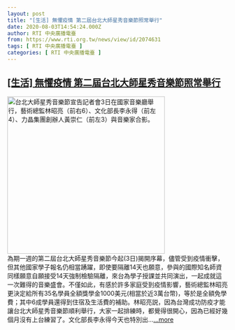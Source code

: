 ```yaml
---
layout: post
title: "[生活] 無懼疫情 第二屆台北大師星秀音樂節照常舉行"
date: 2020-08-03T14:54:24.000Z
author: RTI 中央廣播電臺
from: https://www.rti.org.tw/news/view/id/2074631
tags: [ RTI 中央廣播電臺 ]
categories: [ RTI 中央廣播電臺 ]
---
```

<!--1596466464000-->
[[生活] 無懼疫情 第二屆台北大師星秀音樂節照常舉行](https://www.rti.org.tw/news/view/id/2074631)
------

<div>
<img src="https://static.rti.org.tw/assets/thumbnails/2020/08/03/20200803000137M.jpg" width="360" alt="台北大師星秀音樂節宣告記者會3日在國家音樂廳舉行，藝術總監林昭亮（前右6）、文化部長李永得（前左4）、力晶集團創辦人黃崇仁（前左3）與音樂家合影。" title="台北大師星秀音樂節宣告記者會3日在國家音樂廳舉行，藝術總監林昭亮（前右6）、文化部長李永得（前左4）、力晶集團創辦人黃崇仁（前左3）與音樂家合影。"><br>為期一週的第二屆台北大師星秀音樂節今起(3日)揭開序幕，儘管受到疫情衝擊，但其他國家學子報名仍相當踴躍，即使要隔離14天也願意，參與的國際知名師資同樣願意自願接受14天強制檢驗隔離，來台為學子授課並共同演出，一起成就這一次難得的音樂盛會。不僅如此，有感於許多家庭受到疫情影響，藝術總監林昭亮更決定給所有35名學員全額獎學金1000美元(相當於近3萬台幣)，等於是全額免學費；其中6成學員還得到住宿及生活費的補助。林昭亮説，因為台灣成功防疫才能讓台北大師星秀音樂節順利舉行，大家一起排練時，都覺得很開心，因為已經好幾個月沒有上台練習了。文化部長李永得今天也特別出...<a target="_blank" href="https://www.rti.org.tw/news/view/id/2074631">...more</a>
</div>
